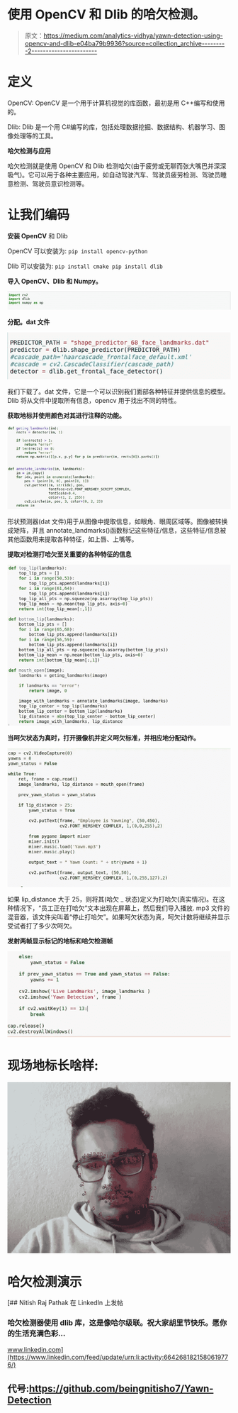 # 使用 OpenCV 和 Dlib 的哈欠检测。

> 原文：<https://medium.com/analytics-vidhya/yawn-detection-using-opencv-and-dlib-e04ba79b9936?source=collection_archive---------2----------------------->

# **定义**

OpenCV: OpenCV 是一个用于计算机视觉的库函数，最初是用 C++编写和使用的。

Dlib: Dlib 是一个用 C#编写的库，包括处理数据挖掘、数据结构、机器学习、图像处理等的工具。

**哈欠检测与应用**

哈欠检测就是使用 OpenCV 和 Dlib 检测哈欠(由于疲劳或无聊而张大嘴巴并深深吸气)。它可以用于各种主要应用，如自动驾驶汽车、驾驶员疲劳检测、驾驶员睡意检测、驾驶员意识检测等。

# 让我们编码

**安装 OpenCV** 和 Dlib

OpenCV 可以安装为:
`pip install opencv-python`

Dlib 可以安装为:
`pip install cmake
pip install dlib`

**导入 OpenCV、Dlib 和 Numpy。**

![](img/c7780b6a37a3a96e64ac353990647289.png)

**分配。dat 文件**

![](img/b923a1354f2a2883559f9123ea44e3ad.png)

我们下载了。dat 文件，它是一个可以识别我们面部各种特征并提供信息的模型。Dlib 将从文件中提取所有信息，opencv 用于找出不同的特性。

**获取地标并使用颜色对其进行注释的功能。**

![](img/e11545ee76e0c555ffa62f660c4fdf2d.png)

形状预测器(dat 文件)用于从图像中提取信息，如眼角、眼周区域等。图像被转换成矩阵，并且 annotate_landmarks()函数标记这些特征/信息，这些特征/信息被其他函数用来提取各种特征，如上唇、上嘴等。

**提取对检测打哈欠至关重要的各种特征的信息**

![](img/9544da4eb6ff92e6aeb8b40903d440f4.png)

**当呵欠状态为真时，打开摄像机并定义呵欠标准，并相应地分配动作。**

![](img/68ff57a6c3e8c5ee4eca60af5e57c1a7.png)

如果 lip_distance 大于 25，则将其(哈欠 _ 状态)定义为打哈欠(真实情况)。在这种情况下，“员工正在打哈欠”文本出现在屏幕上，然后我们导入播放. mp3 文件的混音器，该文件尖叫着“停止打哈欠”。如果呵欠状态为真，呵欠计数将继续并显示受试者打了多少次呵欠。

**发射两帧显示标记的地标和哈欠检测帧**

![](img/da65c35fc0284be98fa266643fb84719.png)

# **现场地标长啥样:**

![](img/c7d0cd290226f24cad5edb2817606760.png)

# **哈欠检测演示**

[](https://www.linkedin.com/feed/update/urn:li:activity:6642681821580619776/) [## Nitish Raj Pathak 在 LinkedIn 上发帖

### 哈欠检测器使用 dlib 库，这是像哈尔级联。祝大家胡里节快乐。愿你的生活充满色彩…

www.linkedin.com](https://www.linkedin.com/feed/update/urn:li:activity:6642681821580619776/) 

## 代号:**https://github.com/beingnitisho7/Yawn-Detection**